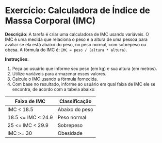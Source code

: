 # Exercício: Calculadora de Índice de Massa Corporal (IMC)

**Descrição:** A tarefa é criar uma calculadora de IMC usando variáveis. O IMC é uma medida que relaciona o peso e a altura de uma pessoa para avaliar se ela está abaixo do peso, no peso normal, com sobrepeso ou obesa. A fórmula do IMC é: `IMC = peso / (altura * altura)`.

**Instruções:**

1. Peça ao usuário que informe seu peso (em kg) e sua altura (em metros).
2. Utilize variáveis para armazenar esses valores.
3. Calcule o IMC usando a fórmula fornecida.
4. Com base no resultado, informe ao usuário em qual faixa de IMC ele se encontra, de acordo com a tabela abaixo:

| Faixa de IMC   | Classificação         |
|----------------|-----------------------|
| IMC < 18.5     | Abaixo do peso        |
| 18.5 <= IMC < 24.9 | Peso normal       |
| 25 <= IMC < 29.9 | Sobrepeso             |
| IMC >= 30       | Obesidade             |

